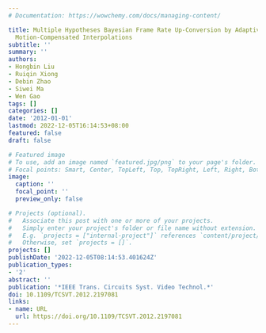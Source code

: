 ```yaml
---
# Documentation: https://wowchemy.com/docs/managing-content/

title: Multiple Hypotheses Bayesian Frame Rate Up-Conversion by Adaptive Fusion of
  Motion-Compensated Interpolations
subtitle: ''
summary: ''
authors:
- Hongbin Liu
- Ruiqin Xiong
- Debin Zhao
- Siwei Ma
- Wen Gao
tags: []
categories: []
date: '2012-01-01'
lastmod: 2022-12-05T16:14:53+08:00
featured: false
draft: false

# Featured image
# To use, add an image named `featured.jpg/png` to your page's folder.
# Focal points: Smart, Center, TopLeft, Top, TopRight, Left, Right, BottomLeft, Bottom, BottomRight.
image:
  caption: ''
  focal_point: ''
  preview_only: false

# Projects (optional).
#   Associate this post with one or more of your projects.
#   Simply enter your project's folder or file name without extension.
#   E.g. `projects = ["internal-project"]` references `content/project/deep-learning/index.md`.
#   Otherwise, set `projects = []`.
projects: []
publishDate: '2022-12-05T08:14:53.401624Z'
publication_types:
- '2'
abstract: ''
publication: '*IEEE Trans. Circuits Syst. Video Technol.*'
doi: 10.1109/TCSVT.2012.2197081
links:
- name: URL
  url: https://doi.org/10.1109/TCSVT.2012.2197081
---
```

